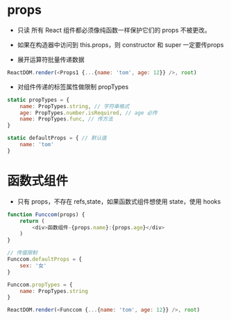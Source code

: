 # props

- 只读 所有 React 组件都必须像纯函数一样保护它们的 props 不被更改。

- 如果在构造器中访问到 this.props，则  constructor 和 super 一定要传props

- 展开运算符批量传递数据

```js
ReactDOM.render(<Props1 {...{name: 'tom', age: 12}} />, root)
```

- 对组件传递的标签属性做限制 propTypes

```js
static propTypes = {
    name: PropTypes.string, // 字符串格式
    age: PropTypes.number.isRequired, // age 必传
    name: PropTypes.func, // 传方法
}

static defaultProps = { // 默认值
    name: 'tom'
}

```

# 函数式组件

- 只有 props，不存在 refs,state，如果函数式组件想使用 state，使用 hooks

```js
function Funccom(props) {
    return (
        <div>函数组件-{props.name}:{props.age}</div>
    )
}

// 传值限制
Funccom.defaultProps = {
    sex: '女'
}

Funccom.propTypes = {
    name: PropTypes.string
}

ReactDOM.render(<Funccom {...{name: 'tom', age: 12}} />, root)
```
